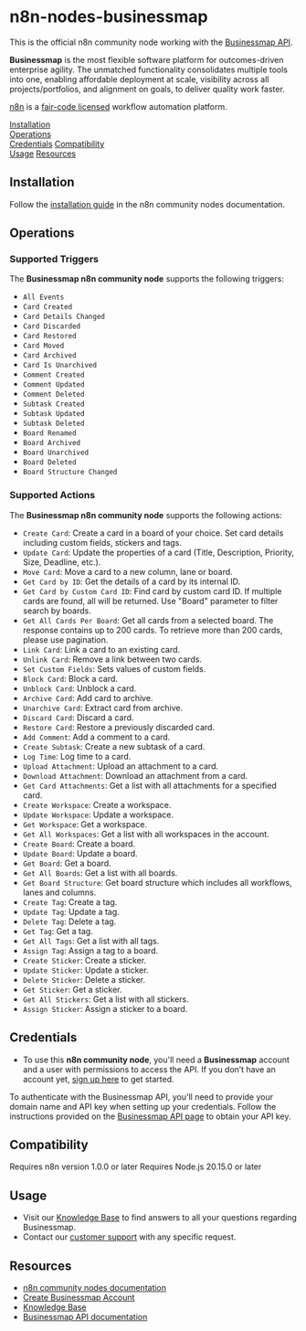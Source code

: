 # n8n-nodes-businessmap

This is the official n8n community node working with the [Businessmap API](https://demo.businessmap.io/openapi/). 

**Businessmap** is the most flexible software platform for outcomes-driven enterprise agility. The unmatched functionality consolidates multiple tools into one, enabling affordable deployment at scale, visibility across all projects/portfolios, and alignment on goals, to deliver quality work faster. 


[n8n](https://n8n.io/) is a [fair-code licensed](https://docs.n8n.io/reference/license/) workflow automation platform.

[Installation](#installation)  
[Operations](#operations)  
[Credentials](#credentials)
[Compatibility](#compatibility)  
[Usage](#usage)
[Resources](#resources)  

## Installation

Follow the [installation guide](https://docs.n8n.io/integrations/community-nodes/installation/) in the n8n community nodes documentation.

## Operations

### Supported Triggers
The **Businessmap n8n community node** supports the following triggers:
* `All Events`
* `Card Created`
* `Card Details Changed`
* `Card Discarded`
* `Card Restored`
* `Card Moved`
* `Card Archived`
* `Card Is Unarchived`
* `Comment Created`
* `Comment Updated`
* `Comment Deleted`
* `Subtask Created`
* `Subtask Updated`
* `Subtask Deleted`
* `Board Renamed`
* `Board Archived`
* `Board Unarchived`
* `Board Deleted`
* `Board Structure Changed`

### Supported Actions
The **Businessmap n8n community node** supports the following actions:
* `Create Card`: Create a card in a board of your choice. Set card details including custom fields, stickers and tags.
* `Update Card`: Update the properties of a card (Title, Description, Priority, Size, Deadline, etc.).
* `Move Card`: Move a card to a new column, lane or board.
* `Get Card by ID`: Get the details of a card by its internal ID.
* `Get Card by Custom Card ID`: Find card by custom card ID. If multiple cards are found, all will be returned. Use "Board" parameter to filter search by boards.
* `Get All Cards Per Board`: Get all cards from a selected board. The response contains up to 200 cards. To retrieve more than 200 cards, please use pagination.
* `Link Card`: Link a card to an existing card.
* `Unlink Card`: Remove a link between two cards.
* `Set Custom Fields`: Sets values of custom fields.
* `Block Card`: Block a card.
* `Unblock Card`: Unblock a card.
* `Archive Card`: Add card to archive.
* `Unarchive Card`: Extract card from archive.
* `Discard Card`: Discard a card.
* `Restore Card`: Restore a previously discarded card.
* `Add Comment`: Add a comment to a card.
* `Create Subtask`: Create a new subtask of a card.
* `Log Time`: Log time to a card.
* `Upload Attachment`: Upload an attachment to a card.
* `Download Attachment`: Download an attachment from a card.
* `Get Card Attachments`: Get a list with all attachments for a specified card.
* `Create Workspace`: Create a workspace.
* `Update Workspace`: Update a workspace.
* `Get Workspace`: Get a workspace.
* `Get All Workspaces`: Get a list with all workspaces in the account.
* `Create Board`: Create a board.
* `Update Board`: Update a board.
* `Get Board`: Get a board.
* `Get All Boards`: Get a list with all boards.
* `Get Board Structure`: Get board structure which includes all workflows, lanes and columns.
* `Create Tag`: Create a tag.
* `Update Tag`: Update a tag.
* `Delete Tag`: Delete a tag.
* `Get Tag`: Get a tag.
* `Get All Tags`: Get a list with all tags.
* `Assign Tag`: Assign a tag to a board.
* `Create Sticker`: Create a sticker.
* `Update Sticker`: Update a sticker.
* `Delete Sticker`: Delete a sticker.
* `Get Sticker`: Get a sticker.
* `Get All Stickers`: Get a list with all stickers.
* `Assign Sticker`: Assign a sticker to a board.


## Credentials

* To use this **n8n community node**, you'll need a **Businessmap** account and a user with permissions to access the API. If you don’t have an account yet, [sign up here](https://businessmap.io/sign-up) to get started.

To authenticate with the Businessmap API, you'll need to provide your domain name and API key when setting up your credentials. Follow the instructions provided on the [Businessmap API page](https://businessmap.io/api) to obtain your API key.

## Compatibility

Requires n8n version 1.0.0 or later
Requires Node.js 20.15.0 or later

## Usage

* Visit our [Knowledge Base](https://knowledgebase.businessmap.io/hc/en-us) to find answers to all your questions regarding Businessmap.
* Contact our [customer support](https://businessmap.io/customer-support) with any specific request.

## Resources

* [n8n community nodes documentation](https://docs.n8n.io/integrations/builtin/app-nodes/)
* [Create Businessmap Account](https://businessmap.io/sign-up)
* [Knowledge Base](https://knowledgebase.businessmap.io/hc/en-us)
* [Businessmap API documentation](https://demo.businessmap.io/openapi/#/)

